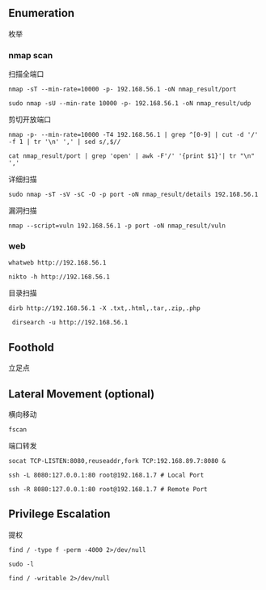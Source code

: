 ## Enumeration

枚举

### nmap scan

扫描全端口

```shell
nmap -sT --min-rate=10000 -p- 192.168.56.1 -oN nmap_result/port
```

```shell
sudo nmap -sU --min-rate 10000 -p- 192.168.56.1 -oN nmap_result/udp
```

剪切开放端口

```shell
nmap -p- --min-rate=10000 -T4 192.168.56.1 | grep ^[0-9] | cut -d '/' -f 1 | tr '\n' ',' | sed s/,$//
```

```shell
cat nmap_result/port | grep 'open' | awk -F'/' '{print $1}'| tr "\n" ','
```

详细扫描

```shell
sudo nmap -sT -sV -sC -O -p port -oN nmap_result/details 192.168.56.1
```

漏洞扫描

```shell
nmap --script=vuln 192.168.56.1 -p port -oN nmap_result/vuln 
```

### web

```shell
whatweb http://192.168.56.1
```

```shell
nikto -h http://192.168.56.1
```

目录扫描

```shell
dirb http://192.168.56.1 -X .txt,.html,.tar,.zip,.php
```

```shell
 dirsearch -u http://192.168.56.1
```

## Foothold

立足点





## Lateral Movement (optional)

横向移动

`fscan`

端口转发

```shell
socat TCP-LISTEN:8080,reuseaddr,fork TCP:192.168.89.7:8080 &
```

```shell
ssh -L 8080:127.0.0.1:80 root@192.168.1.7 # Local Port
```

```shell
ssh -R 8080:127.0.0.1:80 root@192.168.1.7 # Remote Port
```

## Privilege Escalation

提权

```
find / -type f -perm -4000 2>/dev/null
```

```
sudo -l
```

```
find / -writable 2>/dev/null
```

